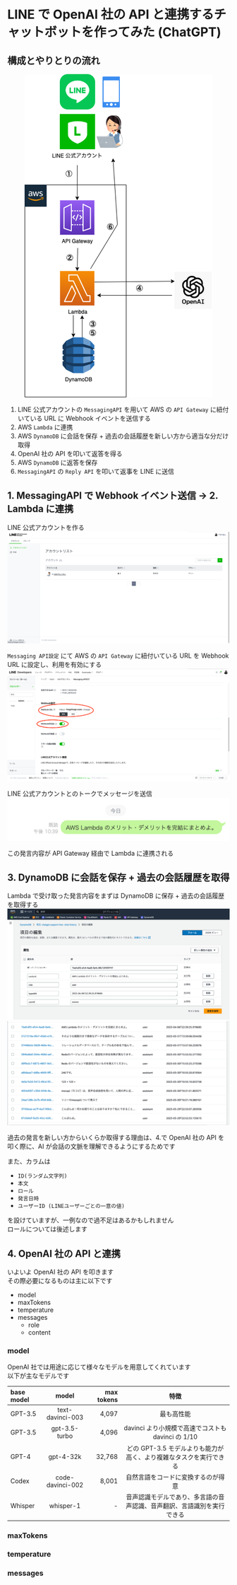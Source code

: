 # LINE で OpenAI 社の API と連携するチャットボットを作ってみた (ChatGPT)

## 構成とやりとりの流れ

<div align="center">
<img src="material_for_lt/chat-gpt-support-line.drawio.png" alt="構成とやりとりの流れ" title="構成とやりとりの流れ">
</div>

1. LINE 公式アカウントの `MessagingAPI` を用いて AWS の `API Gateway` に紐付いている URL に Webhook イベントを送信する
2. AWS `Lambda` に連携
3. AWS `DynamoDB` に会話を保存 + 過去の会話履歴を新しい方から適当な分だけ取得
4. OpenAI 社の API を叩いて返答を得る
5. AWS `DynamoDB` に返答を保存
6. `MessagingAPI` の `Reply API` を叩いて返事を LINE に送信

## 1. MessagingAPI で Webhook イベント送信 -> 2. Lambda に連携

LINE 公式アカウントを作る
![](material_for_lt/1.png)

`Messaging API設定` にて AWS の `API Gateway` に紐付いている URL を Webhook URL に設定し、利用を有効にする
![](material_for_lt/2.png)

LINE 公式アカウントとのトークでメッセージを送信
![](material_for_lt/3.png)

この発言内容が API Gateway 経由で Lambda に連携される

## 3. DynamoDB に会話を保存 + 過去の会話履歴を取得

Lambda で受け取った発言内容をまずは DynamoDB に保存 + 過去の会話履歴を取得する
![](material_for_lt/4.png)
![](material_for_lt/5.png)

過去の発言を新しい方からいくらか取得する理由は、4.で OpenAI 社の API を叩く際に、AI が会話の文脈を理解できるようにするためです

また、カラムは

- `ID(ランダム文字列)`
- `本文`
- `ロール`
- `発言日時`
- `ユーザーID (LINEユーザーごとの一意の値)`

を設けていますが、一例なので過不足はあるかもしれません  
ロールについては後述します

## 4. OpenAI 社の API と連携

いよいよ OpenAI 社の API を叩きます  
その際必要になるものは主に以下です

- model
- maxTokens
- temperature
- messages
    - role
    - content

### model

OpenAI 社では用途に応じて様々なモデルを用意してくれています  
以下が主なモデルです

| base model |      model       | max tokens |                  特徴                   |
|:-----------|:----------------:|-----------:|:-------------------------------------:|
| GPT-3.5    | text-davinci-003 |      4,097 |                 最も高性能                 |
| GPT-3.5    |  gpt-3.5-turbo   |      4,096 | davinci より小規模で高速でコストも davinci の 1/10  |
| GPT-4      |    gpt-4-32k     |     32,768 | どの GPT-3.5 モデルよりも能力が高く、より複雑なタスクを実行できる |
| Codex      | code-davinci-002 |      8,001 |           自然言語をコードに変換するのが得意           |
| Whisper    |    whisper-1     |          - |  音声認識モデルであり、多言語の音声認識、音声翻訳、言語識別を実行できる  |

### maxTokens

### temperature

### messages

